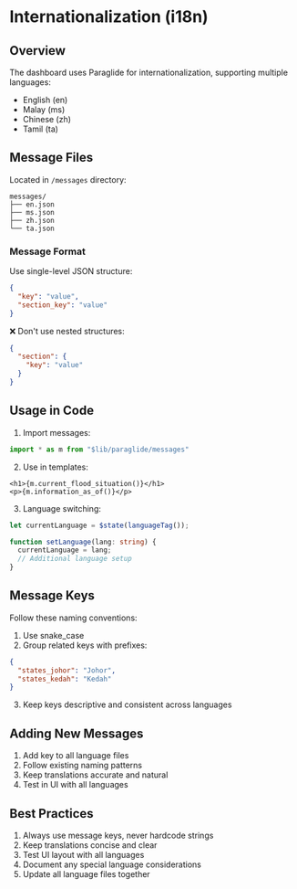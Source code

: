 # Internationalization (i18n)

## Overview

The dashboard uses Paraglide for internationalization, supporting multiple languages:
- English (en)
- Malay (ms)
- Chinese (zh)
- Tamil (ta)

## Message Files

Located in `/messages` directory:
```
messages/
├── en.json
├── ms.json
├── zh.json
└── ta.json
```

### Message Format

Use single-level JSON structure:

```json
{
  "key": "value",
  "section_key": "value"
}
```

❌ Don't use nested structures:
```json
{
  "section": {
    "key": "value"
  }
}
```

## Usage in Code

1. Import messages:
```typescript
import * as m from "$lib/paraglide/messages"
```

2. Use in templates:
```svelte
<h1>{m.current_flood_situation()}</h1>
<p>{m.information_as_of()}</p>
```

3. Language switching:
```typescript
let currentLanguage = $state(languageTag());

function setLanguage(lang: string) {
  currentLanguage = lang;
  // Additional language setup
}
```

## Message Keys

Follow these naming conventions:

1. Use snake_case
2. Group related keys with prefixes:
```json
{
  "states_johor": "Johor",
  "states_kedah": "Kedah"
}
```

3. Keep keys descriptive and consistent across languages

## Adding New Messages

1. Add key to all language files
2. Follow existing naming patterns
3. Keep translations accurate and natural
4. Test in UI with all languages

## Best Practices

1. Always use message keys, never hardcode strings
2. Keep translations concise and clear
3. Test UI layout with all languages
4. Document any special language considerations
5. Update all language files together
